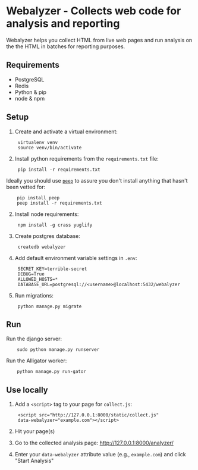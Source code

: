 Webalyzer - Collects web code for analysis and reporting
========================================================

Webalyzer helps you collect HTML from live web pages and run analysis
on the the HTML in batches for reporting purposes.


Requirements
------------

* PostgreSQL
* Redis
* Python & pip
* node & npm

Setup
-----

1. Create and activate a virtual environment:

        virtualenv venv
        source venv/bin/activate

1. Install python requirements from the `requirements.txt` file:

        pip install -r requirements.txt

Ideally you should use [`peep`](https://pypi.python.org/pypi/peep) to
assure you don't install anything that hasn't been vetted for:

        pip install peep
        peep install -r requirements.txt

2. Install node requirements:

        npm install -g crass yuglify

3. Create postgres database:

        createdb webalyzer

4. Add default environment variable settings in `.env`:
        
        SECRET_KEY=terrible-secret
        DEBUG=True
        ALLOWED_HOSTS=*
        DATABASE_URL=postgresql://<username>@localhost:5432/webalyzer

5. Run migrations:

        python manage.py migrate

Run
---

Run the django server:

        sudo python manage.py runserver

Run the Alligator worker:

        python manage.py run-gator

Use locally
-----------

1. Add a `<script>` tag to your page for `collect.js`:

        <script src="http://127.0.0.1:8000/static/collect.js"
        data-webalyzer="example.com"></script>

2. Hit your page(s)

3. Go to the collected analysis page: http://127.0.0.1:8000/analyzer/

4. Enter your `data-webalyzer` attribute value (e.g., `example.com`) and click "Start Analysis"
